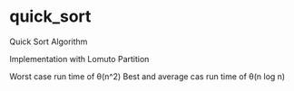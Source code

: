 # quick_sort
Quick Sort Algorithm

Implementation with Lomuto Partition

Worst case run time of θ(n^2)
Best and average cas run time of θ(n log n)
